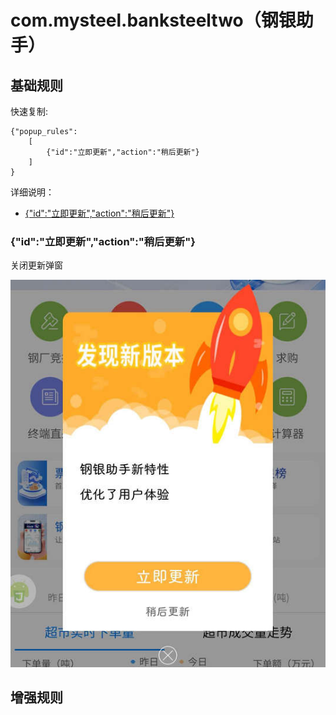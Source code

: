 # com.mysteel.banksteeltwo（钢银助手）

## 基础规则

快速复制:
```
{"popup_rules":
    [
        {"id":"立即更新","action":"稍后更新"}
    ]
}
```
详细说明：
- [{"id":"立即更新","action":"稍后更新"}](#id立即更新action稍后更新)

### {"id":"立即更新","action":"稍后更新"}
关闭更新弹窗

![](./assets/更新弹窗.jpg)


## 增强规则
